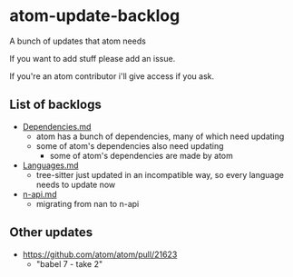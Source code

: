 # atom-update-backlog

A bunch of updates that atom needs

If you want to add stuff please add an issue.

If you're an atom contributor i'll give access if you ask.

## List of backlogs

- [Dependencies.md](./Dependencies.md)
    - atom has a bunch of dependencies, many of which need updating
    - some of atom's dependencies also need updating
        - some of atom's dependencies are made by atom
- [Languages.md](./Languages.md)
    - tree-sitter just updated in an incompatible way, so every language needs to update now
- [n-api.md](./n-api.md)
    - migrating from nan to n-api

## Other updates

- https://github.com/atom/atom/pull/21623
   - "babel 7 - take 2"


